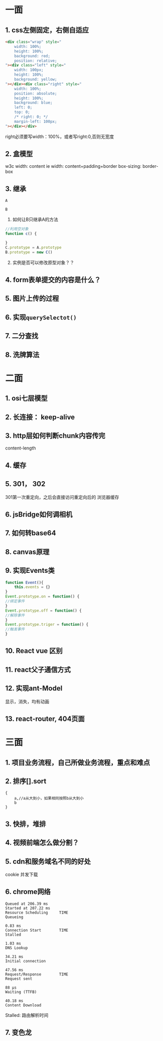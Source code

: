# 一面
## 1. css左侧固定，右侧自适应
```html
<div class="wrap" style="
    width: 100%;
    height: 100%;
    background: red;
    position: relative;
"><div class="left" style="
    width: 100px;
    height: 100%;
    background: yellow;
"></div><div class="right" style="
    width: 100%;
    position: absolute;
    height: 100%;
    background: blue;
    left: 0;
    top: 0;
    /* right: 0; */
    margin-left: 100px;
"></div></div>
```
right必须要写width：100%，或者写right:0,否则无宽度

## 2. 盒模型
w3c width: content
ie width: content+padding+border
box-sizing: border-box

## 3. 继承
```
A

B
```
1. 如何让B只继承A的方法
```js
//利用空对象
function c() {

}
C.prototype = A.prototype
B.prototype = new C()
```
2. 实例是否可以修改原型对象？？


## 4. form表单提交的内容是什么？

## 5. 图片上传的过程

## 6. 实现`querySelectot()`

## 7. 二分查找

## 8. 洗牌算法


# 二面

## 1. osi七层模型

## 2. 长连接： keep-alive

## 3. http层如何判断chunk内容传完
content-length

## 4. 缓存

## 5. 301， 302
301第一次重定向，之后会直接访问重定向后的
浏览器缓存

## 6. jsBridge如何调相机

## 7. 如何转base64

## 8. canvas原理

## 9. 实现Events类
```js
function Event(){
    this.events = {}
}
Event.prototype.on = function() {
//绑定事件
}
Event.prototype.off = function() {
//解除事件    
}
Event.prototype.triger = function() {
//触发事件    
}
```

## 10. React vue 区别

## 11. react父子通信方式

## 12. 实现ant-Model
显示，消失，均有动画

## 13. react-router, 404页面


# 三面
## 1. 项目业务流程，自己所做业务流程，重点和难点

## 2. 排序[].sort
```
{
    a,//a从大到小，如果相同按照b从大到小
    b
}
```
## 3. 快排，堆排

## 4. 视频前端怎么做分割？

## 5. cdn和服务域名不同的好处
cookie
并发下载

## 6. chrome网络
```
Queued at 206.39 ms
Started at 207.22 ms
Resource Scheduling		TIME
Queueing	
​
0.83 ms
Connection Start		TIME
Stalled	
​
1.03 ms
DNS Lookup	
​
34.21 ms
Initial connection	
​
47.56 ms
Request/Response		TIME
Request sent	
​
88 μs
Waiting (TTFB)	
​
40.18 ms
Content Download
```

Stalled: 路由解析时间

## 7. 变色龙

